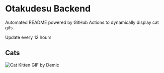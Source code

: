 # Otakudesu Backend

Automated README powered by GitHub Actions to dynamically display cat gifs.

 Update every 12 hours

## Cats

![Cat Kitten GIF by Demic](https://media2.giphy.com/media/3oriO0OEd9QIDdllqo/200.gif?cid=9acd02da3hqo9mlmmqgk5ff2b78msat8j84qg0kg0fql9oh8&ep=v1_gifs_search&rid=200.gif&ct=g)
